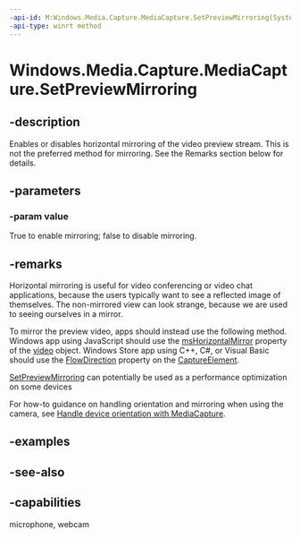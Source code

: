 ```yaml
---
-api-id: M:Windows.Media.Capture.MediaCapture.SetPreviewMirroring(System.Boolean)
-api-type: winrt method
---
```


<!-- Method syntax
public void SetPreviewMirroring(System.Boolean value)
-->

# Windows.Media.Capture.MediaCapture.SetPreviewMirroring

## -description
Enables or disables horizontal mirroring of the video preview stream. This is not the preferred method for mirroring. See the Remarks section below for details.

## -parameters
### -param value
True to enable mirroring; false to disable mirroring.
<!--This changed to a bool in fbl_multimedia. Description is for the updated API-->

## -remarks
Horizontal mirroring is useful for video conferencing or video chat applications, because the users typically want to see a reflected image of themselves. The non-mirrored view can look strange, because we are used to seeing ourselves in a mirror.

To mirror the preview video, apps should instead use the following method. Windows app using JavaScript should use the [msHorizontalMirror](https://msdn.microsoft.com/en-us/library/windows/apps/hh465967.aspx) property of the [video](https://msdn.microsoft.com/en-us/library/windows/apps/hh465962.aspx) object. Windows Store app using C++, C#, or Visual Basic should use the [FlowDirection](../windows.ui.xaml/flowdirection.md) property on the [CaptureElement](../windows.ui.xaml.controls/captureelement.md).

[SetPreviewMirroring](mediacapture_setpreviewmirroring.md) can potentially be used as a performance optimization on some devices

For how-to guidance on handling orientation and mirroring when using the camera, see [Handle device orientation with MediaCapture](https://msdn.microsoft.com/en-us/windows/uwp/audio-video-camera/handle-device-orientation-with-mediacapture).

## -examples

## -see-also


## -capabilities
microphone, webcam
